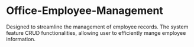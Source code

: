 # Office-Employee-Management
Designed to streamline the management of employee records. The system feature CRUD functionalities, allowing user to efficiently mange employee information.
